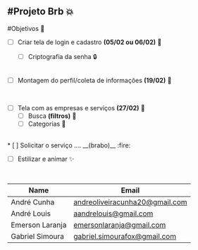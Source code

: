 #Projeto Brb  :boom:
---
#Objetivos :pushpin:

 * [ ] Criar tela de login e cadastro  __(05/02 ou 06/02)__ :calling:

    * [ ] Criptografia da senha  :lock:
    <br />

* [ ] Montagem do perfil/coleta de informações __(19/02)__ :necktie:
<br />


* [ ] Tela com as empresas e serviços __(27/02)__ :office:
    * [ ] Busca __(filtros)__ :mag_right:
    * [ ] Categorias :page_with_curl:
<br />
* [ ] Solicitar o serviço .... __(brabo)__ :fire:
<br />

* [ ] Estilizar e animar  :sparkles:


<br />

| Name          | Email                  |
|---------------|------------------------|
|André Cunha|andreoliveiracunha20@gmail.com|
|André Louis|aandrelouis@gmail.com|
|Emerson Laranja|emersonlaranja@gmail.com|
|Gabriel Simoura|gabriel.simourafox@gmail.com|
 
